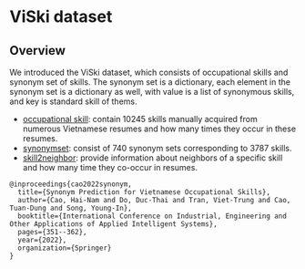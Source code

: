 # ViSki dataset

## Overview
We introduced the ViSki dataset, which consists of occupational skills and synonym set of skills. The synonym set is a dictionary, each element in the synonym set is a dictionary as well, with value is a list of synonymous skills, and key is standard skill of thems.
*  [occupational skill](https://github.com/CaoHaiNam/Vietnamese-Ocupational-Skill-Dataset/blob/main/raw_skill_terms.txt): contain 10245 skills manually acquired from numerous Vietnamese resumes and how many times they occur in these resumes.
* [synonymset](https://github.com/CaoHaiNam/Vietnamese-Ocupational-Skill-Dataset/blob/main/synonymSet.json): consist of 740 synonym sets corresponding to 3787 skills.
* [skill2neighbor](https://github.com/CaoHaiNam/Vietnamese-Occupational-Skill-Dataset/blob/main/skill2neighbor.json): provide information about neighbors of a specific skill and how many time they co-occur in resumes. 

```
@inproceedings{cao2022synonym,
  title={Synonym Prediction for Vietnamese Occupational Skills},
  author={Cao, Hai-Nam and Do, Duc-Thai and Tran, Viet-Trung and Cao, Tuan-Dung and Song, Young-In},
  booktitle={International Conference on Industrial, Engineering and Other Applications of Applied Intelligent Systems},
  pages={351--362},
  year={2022},
  organization={Springer}
}
```
